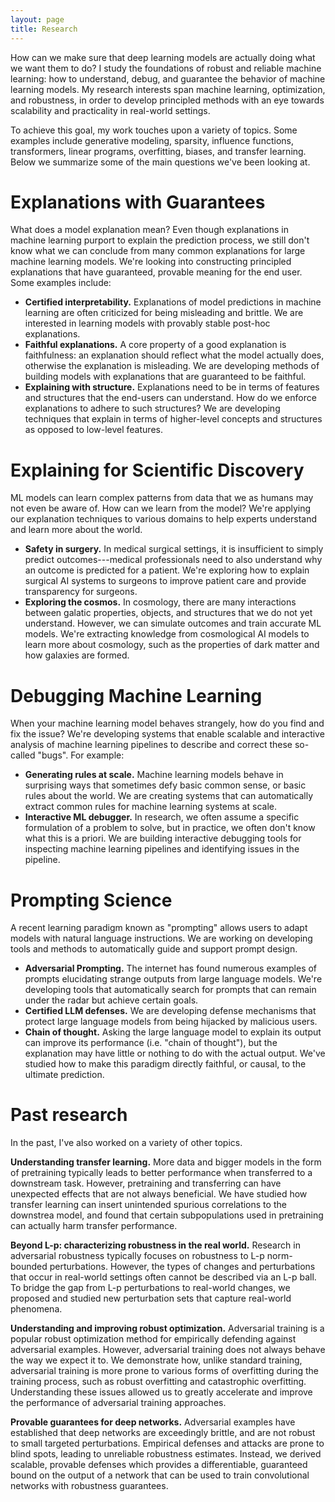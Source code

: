 ```yaml
---
layout: page
title: Research
---
```


How can we make sure that deep learning models are actually doing what we want them to do? I study  the foundations of robust and reliable machine learning: how to understand, debug, and guarantee the behavior of machine learning models. My research interests span machine learning, optimization, and robustness, in order to develop principled methods with an eye towards scalability and practicality in real-world settings. 

To achieve this goal, my work touches upon a variety of topics. Some examples include generative modeling, sparsity, influence functions, transformers, linear programs, overfitting, biases, and transfer learning. Below we summarize some of the main questions we've been looking at. 

# Explanations with Guarantees
What does a model explanation mean? Even though explanations in machine learning purport to explain the prediction process, we still don't know what we can conclude from many common explanations for large machine learning models. We're looking into constructing principled explanations that have guaranteed, provable meaning for the end user. Some examples include: 
+ **Certified interpretability.** Explanations of model predictions in machine learning are often criticized for being misleading and brittle. We are interested in learning models with provably stable post-hoc explanations.
+ **Faithful explanations.** A core property of a good explanation is faithfulness: an explanation should reflect what the model actually does, otherwise the explanation is misleading. We are developing methods of building models with explanations that are guaranteed to be faithful. 
+ **Explaining with structure.** Explanations need to be in terms of features and structures that the end-users can understand. How do we enforce explanations to adhere to such structures? We are developing techniques that explain in terms of higher-level concepts and structures as opposed to low-level features. 

# Explaining for Scientific Discovery
ML models can learn complex patterns from data that we as humans may not even be aware of. How can we learn from the model? We're applying our explanation techniques to various domains to help experts understand and learn more about the world. 
+ **Safety in surgery.** In medical surgical settings, it is insufficient to simply predict outcomes---medical professionals need to also understand why an outcome is predicted for a patient. We're exploring how to explain surgical AI systems to surgeons to improve patient care and provide transparency for surgeons.
+ **Exploring the cosmos.** In cosmology, there are many interactions between galatic properties, objects, and structures that we do not yet understand. However, we can simulate outcomes and train accurate ML models. We're extracting knowledge from cosmological AI models to learn more about cosmology, such as the properties of dark matter and how galaxies are formed. 

# Debugging Machine Learning
When your machine learning model behaves strangely, how do you find and fix the issue? We're developing systems that enable scalable and interactive analysis of machine learning pipelines to describe and correct these so-called "bugs". For example: 
+ **Generating rules at scale.** Machine learning models behave in surprising ways that sometimes defy basic common sense, or basic rules about the world. We are creating systems that can automatically extract common rules for machine learning systems at scale.
+ **Interactive ML debugger.** In research, we often assume a specific formulation of a problem to solve, but in practice, we often don't know what this is a priori. We are building interactive debugging tools for inspecting machine learning pipelines and identifying issues in the pipeline.

# Prompting Science
A recent learning paradigm known as "prompting" allows users to adapt models with natural language instructions. We are working on developing tools and methods to automatically guide and support prompt design. 
+ **Adversarial Prompting.** The internet has found numerous examples of prompts elucidating strange outputs from large language models. We're developing tools that automatically search for prompts that can remain under the radar but achieve certain goals. 
+ **Certified LLM defenses.** We are developing defense mechanisms that protect large language models from being hijacked by malicious users. 
+ **Chain of thought.** Asking the large language model to explain its output can improve its performance (i.e. "chain of thought"), but the explanation may have little or nothing to do with the actual output. We've studied how to make this paradigm directly faithful, or causal, to the ultimate prediction. 

# Past research
In the past, I've also worked on a variety of other topics. 

**Understanding transfer learning.** More data and bigger models in the form of pretraining typically leads to better performance when transferred to a downstream task. However, pretraining and transferring can have unexpected effects that are not always beneficial. We have studied how transfer learning can insert unintended spurious correlations to the downstrea model, and found that certain subpopulations used in pretraining can actually harm transfer performance. 

**Beyond L-p: characterizing robustness in the real world.** Research in adversarial robustness typically focuses on robustness to L-p norm-bounded perturbations. However, the types of changes and perturbations that occur in real-world settings often cannot be described via an L-p ball. To bridge the gap from L-p perturbations to real-world changes, we proposed and studied new perturbation sets that capture real-world phenomena. 

**Understanding and improving robust optimization.** Adversarial training is a popular robust optimization method for empirically defending against adversarial examples. However, adversarial training does not always behave the way we expect it to. We demonstrate how, unlike standard training, adversarial training is more prone to various forms of overfitting during the training process, such as robust overfitting and catastrophic overfitting. Understanding these issues allowed us to greatly accelerate and improve the performance of adversarial training approaches. 

**Provable guarantees for deep networks.** Adversarial examples have established that deep networks are exceedingly brittle, and are not robust to small targeted perturbations. Empirical defenses and attacks are prone to blind spots, leading to unreliable robustness estimates. Instead, we derived scalable, provable defenses which provides a differentiable, guaranteed bound on the output of a network that can be used to train convolutional networks with robustness guarantees. 
